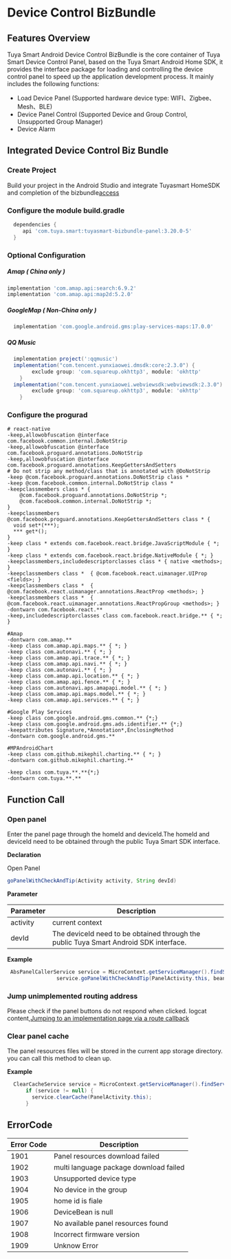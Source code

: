 # Device Control BizBundle

## Features Overview
Tuya Smart Android Device Control BizBundle is the core container of Tuya Smart Device Control Panel, based on the Tuya Smart Android Home SDK, it provides the interface package for loading and controlling the device control panel to speed up the application development process. It mainly includes the following functions:
* Load Device Panel (Supported hardware device type: WIFI、Zigbee、Mesh、BLE)
* Device Panel Control (Supported Device and Group Control, Unsupported Group Manager)
* Device Alarm

## Integrated Device Control Biz Bundle

### Create Project

   Build your project in the Android Studio and integrate Tuyasmart HomeSDK and completion of the bizbundle[access](./access.md)

### Configure the module build.gradle

  ``` groovy
	dependencies {
       api 'com.tuya.smart:tuyasmart-bizbundle-panel:3.20.0-5'
  	}
  ```

  ### Optional Configuration

  ##### Amap  ( China only )

  ``` groovy
  implementation 'com.amap.api:search:6.9.2'
  implementation 'com.amap.api:map2d:5.2.0'
  ```

  ##### GoogleMap ( Non-China only )

  ``` groovy
    implementation 'com.google.android.gms:play-services-maps:17.0.0' 
  ```

  ##### QQ Music

  ``` groovy
    implementation project(':qqmusic')
    implementation("com.tencent.yunxiaowei.dmsdk:core:2.3.0") {
          exclude group: 'com.squareup.okhttp3', module: 'okhttp'
      }
    implementation("com.tencent.yunxiaowei.webviewsdk:webviewsdk:2.3.0") {
          exclude group: 'com.squareup.okhttp3', module: 'okhttp'
      }
  ```

### Configure the progurad

  ``` 
  # react-native
  -keep,allowobfuscation @interface com.facebook.common.internal.DoNotStrip
  -keep,allowobfuscation @interface com.facebook.proguard.annotations.DoNotStrip
  -keep,allowobfuscation @interface com.facebook.proguard.annotations.KeepGettersAndSetters
  # Do not strip any method/class that is annotated with @DoNotStrip
  -keep @com.facebook.proguard.annotations.DoNotStrip class *
  -keep @com.facebook.common.internal.DoNotStrip class *
  -keepclassmembers class * {
      @com.facebook.proguard.annotations.DoNotStrip *;
      @com.facebook.common.internal.DoNotStrip *;
  }
  -keepclassmembers @com.facebook.proguard.annotations.KeepGettersAndSetters class * {
    void set*(***);
    *** get*();
  }
  -keep class * extends com.facebook.react.bridge.JavaScriptModule { *; }
  -keep class * extends com.facebook.react.bridge.NativeModule { *; }
  -keepclassmembers,includedescriptorclasses class * { native <methods>; }
  -keepclassmembers class *  { @com.facebook.react.uimanager.UIProp <fields>; }
  -keepclassmembers class *  { @com.facebook.react.uimanager.annotations.ReactProp <methods>; }
  -keepclassmembers class *  { @com.facebook.react.uimanager.annotations.ReactPropGroup <methods>; }
  -dontwarn com.facebook.react.**
  -keep,includedescriptorclasses class com.facebook.react.bridge.** { *; }

  #Amap
  -dontwarn com.amap.**
  -keep class com.amap.api.maps.** { *; }
  -keep class com.autonavi.** { *; }
  -keep class com.amap.api.trace.** { *; }
  -keep class com.amap.api.navi.** { *; }
  -keep class com.autonavi.** { *; }
  -keep class com.amap.api.location.** { *; }
  -keep class com.amap.api.fence.** { *; }
  -keep class com.autonavi.aps.amapapi.model.** { *; }
  -keep class com.amap.api.maps.model.** { *; }
  -keep class com.amap.api.services.** { *; }

  #Google Play Services
  -keep class com.google.android.gms.common.** {*;}
  -keep class com.google.android.gms.ads.identifier.** {*;}
  -keepattributes Signature,*Annotation*,EnclosingMethod
  -dontwarn com.google.android.gms.**

  #MPAndroidChart
  -keep class com.github.mikephil.charting.** { *; }
  -dontwarn com.github.mikephil.charting.**

  -keep class com.tuya.**.**{*;}
  -dontwarn com.tuya.**.**
  ```

## Function Call

### Open panel

Enter the panel page through the homeId and deviceId.The homeId and deviceId need to be obtained through the public Tuya Smart SDK interface.

**Declaration**

Open Panel

``` java
goPanelWithCheckAndTip(Activity activity, String devId)
```
**Parameter**

| Parameter         | Description                                                         |
| ------------ | ------------------------------------------------------------ |
| activity     | current context |                            
| devId        | The deviceId need to be obtained through the public Tuya Smart Android SDK interface.                                |

**Example**
``` java
 AbsPanelCallerService service = MicroContext.getServiceManager().findServiceByInterface(AbsPanelCallerService.class.getName());
                service.goPanelWithCheckAndTip(PanelActivity.this, bean.devId);
```

### Jump unimplemented routing address

Please check if the panel buttons do not respond when clicked. logcat content,[Jumping to an implementation page via a route callback](./access.md#application-init)


### Clear panel cache

The panel resources files will be stored in the current app storage directory. you can call this method to clean up.

**Example**

``` java
  ClearCacheService service = MicroContext.getServiceManager().findServiceByInterface(ClearCacheService.class.getName());
      if (service != null) {
        service.clearCache(PanelActivity.this);
      }
```

## ErrorCode

| Error Code | Description                   |
| ------ | ---------------------- |
| 1901   | Panel resources download failed       |
| 1902   | multi language package download failed       |
| 1903   | Unsupported device type       |
| 1904   | No device in the group           |
| 1905   | home id is fiale            |
| 1906   | DeviceBean is null   |
| 1907   | No available panel resources found |
| 1908   | Incorrect firmware version         |
| 1909   | Unknow Error               |